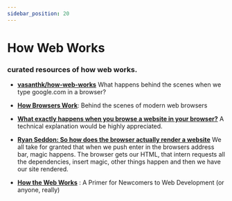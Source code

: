 ```yaml
---
sidebar_position: 20
---
```


# How Web Works

### curated resources of how web works.

- [**vasanthk/how-web-works**](https://github.com/vasanthk/how-web-works#dns-lookup) What happens behind the scenes when we type google.com in a browser?

- [**How Browsers Work**](https://www.html5rocks.com/en/tutorials/internals/howbrowserswork/): Behind the scenes of modern web browsers

- [**What exactly happens when you browse a website in your browser?**](https://superuser.com/questions/31468/what-exactly-happens-when-you-browse-a-website-in-your-browser) A technical explanation would be highly appreciated.

- [**Ryan Seddon: So how does the browser actually render a website**](https://www.youtube.com/watch?v=SmE4OwHztCc) We all take for granted that when we push enter in the browsers address bar, magic happens. The browser gets our HTML, that intern requests all the dependencies, insert magic, other things happen and then we have our site rendered.

- [**How the Web Works**](https://www.freecodecamp.org/news/how-the-web-works-a-primer-for-newcomers-to-web-development-or-anyone-really-b4584e63585c#.7l3tokoh1) : A Primer for Newcomers to Web Development (or anyone, really)
